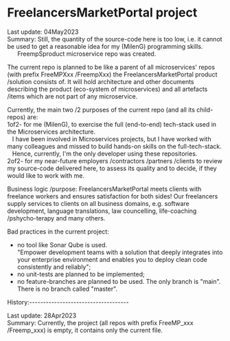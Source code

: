 # FreelancersMarketPortal project  
  
Last update: 04May2023  
Summary:     Still, the quantity of the source-code here is too low, i.e. it cannot be used to get a reasonable idea for my (MilenG) programming skills.  
 &nbsp;&nbsp;&nbsp;&nbsp;&nbsp;  FreempSproduct microservice repo was created.  
  
  
The current repo is planned to be like a parent of all microservices' repos (with prefix FreeMPXxx /FreempXxx) the FreelancersMarketPortal product /solution consists of. It will hold architecture and other documents describing the product (eco-system of microservices) and all artefacts /items which are not part of any microservice.  
  
Currently, the main two /2 purposes of the current repo (and all its child-repos) are:  
1of2- for me (MilenG), to exercise the full (end-to-end) tech-stack used in the Microservices architecture.  
&nbsp;&nbsp; I have been involved in Microservices projects, but I have worked with many colleagues and missed to build hands-on skills on the full-tech-stack.
&nbsp;&nbsp; Hence, currently, I'm the only developer using these repositories.  
2of2- for my near-future employers /contractors /partners /clients to review my source-code delivered here, to assess its quality and to decide, if they would like to work with me.  
  
  
Business logic /purpose: FreelancersMarketPortal meets clients with freelance workers and ensures satisfaction for both sides! Our freelancers supply services to clients on all business domains, e.g. software development, language translations, law councelling, life-coaching /pshycho-terapy and many others.  
  
  
  
  
  
  
Bad practices in the current project:  
- no tool like Sonar Qube is used.  
  "Empower development teams with a solution that deeply integrates into your enterprise environment and enables you to deploy clean code consistently and reliably";  
- no unit-tests are planned to be implemented;  
- no feature-branches are planned to be used. The only branch is "main". There is no branch called "master".  
  
  
  
  
  
History:------------------------------------  
  
Last update: 28Apr2023  
Summary:     Currently, the project (all repos with prefix FreeMP_xxx /Freemp_xxx) is empty, it contains only the current file.  
  
  
